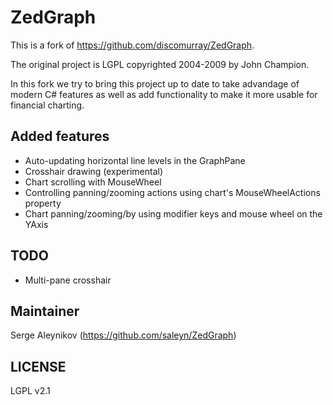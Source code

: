 # ZedGraph #

This is a fork of https://github.com/discomurray/ZedGraph.

The original project is LGPL copyrighted 2004-2009 by John Champion.

In this fork we try to bring this project up to date to take
advandage of modern C# features as well as add functionality
to make it more usable for financial charting.

## Added features ##

* Auto-updating horizontal line levels in the GraphPane
* Crosshair drawing (experimental)
* Chart scrolling with MouseWheel
* Controlling panning/zooming actions using chart's MouseWheelActions property
* Chart panning/zooming/by using modifier keys and mouse wheel on the YAxis

## TODO ##

* Multi-pane crosshair

## Maintainer ##

Serge Aleynikov
(https://github.com/saleyn/ZedGraph)

## LICENSE ##

LGPL v2.1

